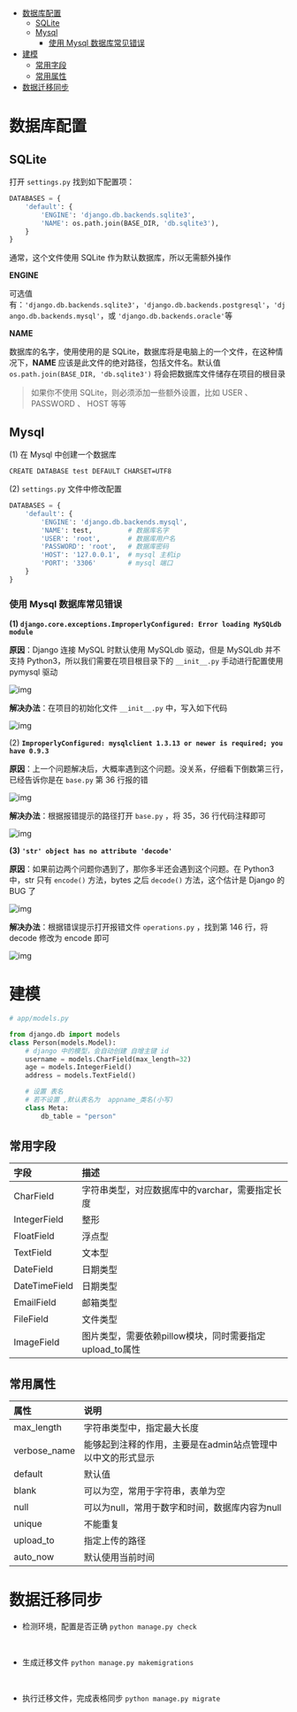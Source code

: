 <!-- TOC -->

- [数据库配置](#%E6%95%B0%E6%8D%AE%E5%BA%93%E9%85%8D%E7%BD%AE)
    - [SQLite](#sqlite)
    - [Mysql](#mysql)
        - [使用 Mysql 数据库常见错误](#%E4%BD%BF%E7%94%A8-mysql-%E6%95%B0%E6%8D%AE%E5%BA%93%E5%B8%B8%E8%A7%81%E9%94%99%E8%AF%AF)
- [建模](#%E5%BB%BA%E6%A8%A1)
    - [常用字段](#%E5%B8%B8%E7%94%A8%E5%AD%97%E6%AE%B5)
    - [常用属性](#%E5%B8%B8%E7%94%A8%E5%B1%9E%E6%80%A7)
- [数据迁移同步](#%E6%95%B0%E6%8D%AE%E8%BF%81%E7%A7%BB%E5%90%8C%E6%AD%A5)

<!-- /TOC -->

# 数据库配置

## SQLite

打开 `settings.py` 找到如下配置项：

```python
DATABASES = {
    'default': {
        'ENGINE': 'django.db.backends.sqlite3',
        'NAME': os.path.join(BASE_DIR, 'db.sqlite3'),
    }
}
```

通常，这个文件使用 SQLite 作为默认数据库，所以无需额外操作

**ENGINE**

可选值有：`'django.db.backends.sqlite3'`，`'django.db.backends.postgresql'`，`'django.db.backends.mysql'`，或 `'django.db.backends.oracle'`等

**NAME**

数据库的名字，使用使用的是 SQLite，数据库将是电脑上的一个文件，在这种情况下，**NAME** 应该是此文件的绝对路径，包括文件名。默认值 `os.path.join(BASE_DIR, 'db.sqlite3')` 将会把数据库文件储存在项目的根目录

>如果你不使用 SQLite，则必须添加一些额外设置，比如 USER 、 PASSWORD 、 HOST 等等

## Mysql

(1) 在 Mysql 中创建一个数据库

`CREATE DATABASE test DEFAULT CHARSET=UTF8`

(2) `settings.py` 文件中修改配置

```python
DATABASES = {
    'default': {
        'ENGINE': 'django.db.backends.mysql',
        'NAME': test,         # 数据库名字
        'USER': 'root',       # 数据库用户名
        'PASSWORD': 'root',   # 数据库密码
        'HOST': '127.0.0.1',  # mysql 主机ip
        'PORT': '3306'        # mysql 端口
    }
}
```

### 使用 Mysql 数据库常见错误

**(1) `django.core.exceptions.ImproperlyConfigured: Error loading MySQLdb module`**

**原因**：Django 连接 MySQL 时默认使用 MySQLdb 驱动，但是 MySQLdb 并不支持 Python3，所以我们需要在项目根目录下的 `__init__.py` 手动进行配置使用 pymysql 驱动

![img](http://img.zzzzls.top/06-03_37933.png&git)

**解决办法**：在项目的初始化文件 `__init__.py` 中，写入如下代码

![img](http://img.zzzzls.top/06-03_12558.png&git)

(2) **`ImproperlyConfigured: mysqlclient 1.3.13 or newer is required; you have 0.9.3`**

**原因**：上一个问题解决后，大概率遇到这个问题。没关系，仔细看下倒数第三行，已经告诉你是在 `base.py` 第 36 行报的错

![img](http://img.zzzzls.top/06-03_367578.png&git)

**解决办法**：根据报错提示的路径打开 `base.py` ，将 35，36 行代码注释即可

![img](http://img.zzzzls.top/06-03_26133.png&git)

**(3) `'str' object has no attribute 'decode'`**

**原因**：如果前边两个问题你遇到了，那你多半还会遇到这个问题。在 Python3 中，str 只有 `encode()` 方法，bytes 之后 `decode()` 方法，这个估计是 Django 的 BUG 了

![img](http://img.zzzzls.top/06-03_22677.png&git)

**解决办法**：根据错误提示打开报错文件 `operations.py` ，找到第 146 行，将 decode 修改为 encode 即可

![img](http://img.zzzzls.top/06-03_8365.png&git)


# 建模

```python
# app/models.py

from django.db import models
class Person(models.Model):
    # django 中的模型，会自动创建 自增主键 id
    username = models.CharField(max_length=32)
    age = models.IntegerField()
    address = models.TextField()

    # 设置 表名
    # 若不设置 ,默认表名为  appname_类名(小写)
    class Meta:
        db_table = "person"
```

## 常用字段

| 字段          | 描述                                                    |
| :------------ | :------------------------------------------------------ |
| CharField     | 字符串类型，对应数据库中的varchar，需要指定长度         |
| IntegerField  | 整形                                                    |
| FloatField    | 浮点型                                                  |
| TextField     | 文本型                                                  |
| DateField     | 日期类型                                                |
| DateTimeField | 日期类型                                                |
| EmailField    | 邮箱类型                                                |
| FileField     | 文件类型                                                |
| ImageField    | 图片类型，需要依赖pillow模块，同时需要指定upload_to属性 |


## 常用属性

|属性|	说明|
|:---|:---|
|max_length|	字符串类型中，指定最大长度|
|verbose_name|	能够起到注释的作用，主要是在admin站点管理中以中文的形式显示|
|default|	默认值|
|blank|	可以为空，常用于字符串，表单为空|
|null|	可以为null，常用于数字和时间，数据库内容为null|
|unique|	不能重复|
|upload_to|	指定上传的路径|
|auto_now|	默认使用当前时间|

# 数据迁移同步

- 检测环境，配置是否正确
`python manage.py check`

<br>

- 生成迁移文件
  `python manage.py makemigrations`

<br>

- 执行迁移文件，完成表格同步
  `python manage.py migrate`

